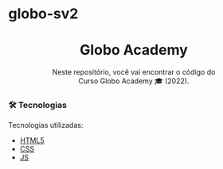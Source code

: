 # globo-sv2
<h1 align="center">
    Globo Academy
</h1>

<p align="center">Neste repositório, você vai encontrar o código do<br/>Curso Globo Academy 🎓 (2022). <br/></p>

### 🛠 Tecnologias

Tecnologias utilizadas:

- [HTML5](https://developer.mozilla.org/pt-BR/docs/Web/HTML/HTML5)
- [CSS](https://developer.mozilla.org/pt-BR/docs/Web/CSS)
- [JS](https://developer.mozilla.org/pt-BR/docs/Web/JavaScript)
